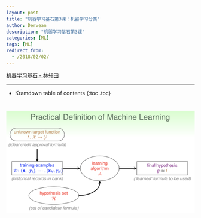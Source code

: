 ```yaml
---
layout: post
title: "机器学习基石第3课：机器学习分类"
author: Dervean
description: "机器学习基石第3课"
categories: [ML]
tags: [ML]
redirect_from:
  - /2018/02/02/
---
```


[机器学习基石 - 林轩田](https://www.csie.ntu.edu.tw/~htlin/course/mlfound17fall/)

---

* Kramdown table of contents
{:toc .toc}

# 



![definition](/images/ML/definition-ML.png "definition")